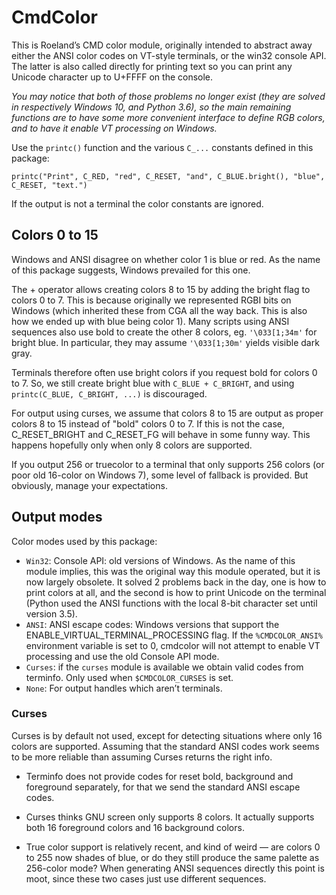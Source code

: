 # CmdColor

This is Roeland’s CMD color module, originally intended to abstract away either the ANSI
color codes on VT-style terminals, or the win32 console API. The latter is also called
directly for printing text so you can print any Unicode character up to U+FFFF
on the console.

_You may notice that both of those problems no longer exist (they are solved in respectively
Windows 10, and Python 3.6), so the main remaining functions are to have some more convenient
interface to define RGB colors, and to have it enable VT processing on Windows._

Use the `printc()` function and the various `C_...` constants defined in this package:

```
printc("Print", C_RED, "red", C_RESET, "and", C_BLUE.bright(), "blue", C_RESET, "text.")
```

If the output is not a terminal the color constants are ignored.

## Colors 0 to 15

Windows and ANSI disagree on whether color 1 is blue or red. As the name of this package
suggests, Windows prevailed for this one.

The + operator allows creating colors 8 to 15 by adding the bright flag to colors 0 to 7.
This is because originally we represented RGBI bits on Windows (which inherited
these from CGA all the way back. This is also how we ended up with blue being color 1).
Many scripts using ANSI sequences also use bold to create the other 8 colors, eg. `'\033[1;34m'`
for bright blue. In particular, they may assume `'\033[1;30m'` yields visible dark gray.

Terminals therefore often use bright colors if you request bold for colors 0 to 7. So,
we still create bright blue with `C_BLUE + C_BRIGHT`, and using `printc(C_BLUE, C_BRIGHT, ...)`
is discouraged.

For output using curses, we assume that colors 8 to 15 are output as proper colors 8 to
15 instead of "bold" colors 0 to 7. If this is not the case, C_RESET_BRIGHT and C_RESET_FG
will behave in some funny way. This happens hopefully only when only 8 colors are supported.

If you output 256 or truecolor to a terminal that only supports 256 colors (or poor old
16-color on Windows 7), some level of fallback is provided. But obviously, manage your
expectations.

## Output modes

Color modes used by this package:

 - `Win32`: Console API: old versions of Windows. As the name of this module implies, this was the
   original way this module operated, but it is now largely obsolete. It solved 2 problems back in the
   day, one is how to print colors at all, and the second is how to print Unicode on the terminal (Python
   used the ANSI functions with the local 8-bit character set until version 3.5).
 - `ANSI`: ANSI escape codes: Windows versions that support the ENABLE_VIRTUAL_TERMINAL_PROCESSING flag. If the `%CMDCOLOR_ANSI%`
   environment variable is set to 0, cmdcolor will not attempt to enable VT processing and use the old Console API mode.
 - `Curses`: if the `curses` module is available we obtain valid codes from terminfo. Only used when `$CMDCOLOR_CURSES` is set.
 - `None`: For output handles which aren’t terminals.

### Curses

Curses is by default not used, except for detecting situations where only 16 colors are supported.
Assuming that the standard ANSI codes work seems to be more reliable than assuming Curses returns
the right info.

 - Terminfo does not provide codes for reset bold, background and foreground separately, for that we send
   the standard ANSI escape codes.

 - Curses thinks GNU screen only supports 8 colors. It actually supports both 16 foreground
   colors and 16 background colors.

 - True color support is relatively recent, and kind of weird — are colors 0 to 255 now shades
   of blue, or do they still produce the same palette as 256-color mode? When generating ANSI
   sequences directly this point is moot, since these two cases just use different sequences.
